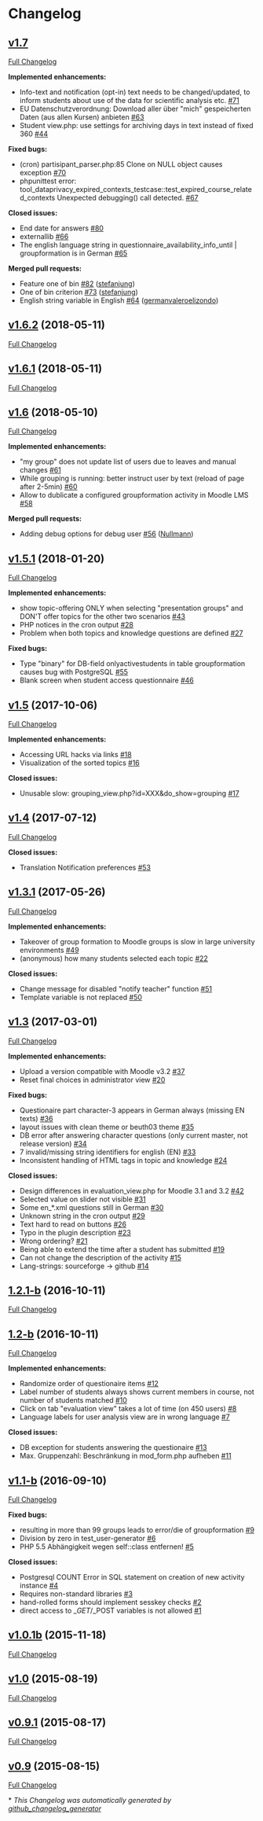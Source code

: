 # Changelog

## [v1.7](https://github.com/moodlepeers/moodle-mod_groupformation/tree/HEAD)

[Full Changelog](https://github.com/moodlepeers/moodle-mod_groupformation/compare/v1.6.2...HEAD)

**Implemented enhancements:**

- Info-text and notification \(opt-in\) text needs to be changed/updated, to inform students about use of the data for scientific analysis etc. [\#71](https://github.com/moodlepeers/moodle-mod_groupformation/issues/71)
- EU Datenschutzverordnung: Download aller über "mich" gespeicherten Daten \(aus allen Kursen\) anbieten [\#63](https://github.com/moodlepeers/moodle-mod_groupformation/issues/63)
- Student view.php: use settings for archiving days in text instead of fixed 360 [\#44](https://github.com/moodlepeers/moodle-mod_groupformation/issues/44)

**Fixed bugs:**

- \(cron\) partisipant\_parser.php:85 Clone on NULL object causes exception [\#70](https://github.com/moodlepeers/moodle-mod_groupformation/issues/70)
- phpunittest error: tool\_dataprivacy\_expired\_contexts\_testcase::test\_expired\_course\_related\_contexts Unexpected debugging\(\) call detected. [\#67](https://github.com/moodlepeers/moodle-mod_groupformation/issues/67)

**Closed issues:**

- End date for answers [\#80](https://github.com/moodlepeers/moodle-mod_groupformation/issues/80)
- externallib [\#66](https://github.com/moodlepeers/moodle-mod_groupformation/issues/66)
- The english language string in questionnaire\_availability\_info\_until | groupformation is in German [\#65](https://github.com/moodlepeers/moodle-mod_groupformation/issues/65)

**Merged pull requests:**

- Feature one of bin [\#82](https://github.com/moodlepeers/moodle-mod_groupformation/pull/82) ([stefanjung](https://github.com/stefanjung))
- One of bin criterion [\#73](https://github.com/moodlepeers/moodle-mod_groupformation/pull/73) ([stefanjung](https://github.com/stefanjung))
- English string variable in English [\#64](https://github.com/moodlepeers/moodle-mod_groupformation/pull/64) ([germanvaleroelizondo](https://github.com/germanvaleroelizondo))

## [v1.6.2](https://github.com/moodlepeers/moodle-mod_groupformation/tree/v1.6.2) (2018-05-11)

[Full Changelog](https://github.com/moodlepeers/moodle-mod_groupformation/compare/v1.6.1...v1.6.2)

## [v1.6.1](https://github.com/moodlepeers/moodle-mod_groupformation/tree/v1.6.1) (2018-05-11)

[Full Changelog](https://github.com/moodlepeers/moodle-mod_groupformation/compare/v1.6...v1.6.1)

## [v1.6](https://github.com/moodlepeers/moodle-mod_groupformation/tree/v1.6) (2018-05-10)

[Full Changelog](https://github.com/moodlepeers/moodle-mod_groupformation/compare/v1.5.1...v1.6)

**Implemented enhancements:**

- "my group" does not update list of users due to leaves and manual changes [\#61](https://github.com/moodlepeers/moodle-mod_groupformation/issues/61)
- While grouping is running: better instruct user by text \(reload of page after 2-5min\) [\#60](https://github.com/moodlepeers/moodle-mod_groupformation/issues/60)
- Allow to dublicate a configured groupformation activity in Moodle LMS [\#58](https://github.com/moodlepeers/moodle-mod_groupformation/issues/58)

**Merged pull requests:**

- Adding debug options for debug user [\#56](https://github.com/moodlepeers/moodle-mod_groupformation/pull/56) ([Nullmann](https://github.com/Nullmann))

## [v1.5.1](https://github.com/moodlepeers/moodle-mod_groupformation/tree/v1.5.1) (2018-01-20)

[Full Changelog](https://github.com/moodlepeers/moodle-mod_groupformation/compare/v1.5...v1.5.1)

**Implemented enhancements:**

- show topic-offering ONLY when selecting "presentation groups" and DON'T offer topics for the other two scenarios [\#43](https://github.com/moodlepeers/moodle-mod_groupformation/issues/43)
- PHP notices in the cron output [\#28](https://github.com/moodlepeers/moodle-mod_groupformation/issues/28)
- Problem when both topics and knowledge questions are defined [\#27](https://github.com/moodlepeers/moodle-mod_groupformation/issues/27)

**Fixed bugs:**

- Type "binary" for DB-field onlyactivestudents in table groupformation causes bug with PostgreSQL [\#55](https://github.com/moodlepeers/moodle-mod_groupformation/issues/55)
- Blank screen when student access questionnaire [\#46](https://github.com/moodlepeers/moodle-mod_groupformation/issues/46)

## [v1.5](https://github.com/moodlepeers/moodle-mod_groupformation/tree/v1.5) (2017-10-06)

[Full Changelog](https://github.com/moodlepeers/moodle-mod_groupformation/compare/v1.4...v1.5)

**Implemented enhancements:**

- Accessing URL hacks via links [\#18](https://github.com/moodlepeers/moodle-mod_groupformation/issues/18)
- Visualization of the sorted topics [\#16](https://github.com/moodlepeers/moodle-mod_groupformation/issues/16)

**Closed issues:**

- Unusable slow: grouping\_view.php?id=XXX&do\_show=grouping  [\#17](https://github.com/moodlepeers/moodle-mod_groupformation/issues/17)

## [v1.4](https://github.com/moodlepeers/moodle-mod_groupformation/tree/v1.4) (2017-07-12)

[Full Changelog](https://github.com/moodlepeers/moodle-mod_groupformation/compare/v1.3.1...v1.4)

**Closed issues:**

- Translation Notification preferences [\#53](https://github.com/moodlepeers/moodle-mod_groupformation/issues/53)

## [v1.3.1](https://github.com/moodlepeers/moodle-mod_groupformation/tree/v1.3.1) (2017-05-26)

[Full Changelog](https://github.com/moodlepeers/moodle-mod_groupformation/compare/v1.3...v1.3.1)

**Implemented enhancements:**

- Takeover of group formation to Moodle groups is slow in large university environments [\#49](https://github.com/moodlepeers/moodle-mod_groupformation/issues/49)
- \(anonymous\) how many students selected each topic [\#22](https://github.com/moodlepeers/moodle-mod_groupformation/issues/22)

**Closed issues:**

- Change message for disabled "notify teacher" function  [\#51](https://github.com/moodlepeers/moodle-mod_groupformation/issues/51)
- Template variable is not replaced [\#50](https://github.com/moodlepeers/moodle-mod_groupformation/issues/50)

## [v1.3](https://github.com/moodlepeers/moodle-mod_groupformation/tree/v1.3) (2017-03-01)

[Full Changelog](https://github.com/moodlepeers/moodle-mod_groupformation/compare/1.2.1-b...v1.3)

**Implemented enhancements:**

- Upload a version compatible with Moodle v3.2 [\#37](https://github.com/moodlepeers/moodle-mod_groupformation/issues/37)
- Reset final choices in administrator view [\#20](https://github.com/moodlepeers/moodle-mod_groupformation/issues/20)

**Fixed bugs:**

- Questionaire part character-3 appears in German always \(missing EN texts\) [\#36](https://github.com/moodlepeers/moodle-mod_groupformation/issues/36)
- layout issues with clean theme or beuth03 theme [\#35](https://github.com/moodlepeers/moodle-mod_groupformation/issues/35)
- DB error after answering character questions \(only current master, not release version\) [\#34](https://github.com/moodlepeers/moodle-mod_groupformation/issues/34)
- 7 invalid/missing string identifiers for english \(EN\) [\#33](https://github.com/moodlepeers/moodle-mod_groupformation/issues/33)
- Inconsistent handling of HTML tags in topic and knowledge [\#24](https://github.com/moodlepeers/moodle-mod_groupformation/issues/24)

**Closed issues:**

- Design differences in evaluation\_view.php for Moodle 3.1 and 3.2 [\#42](https://github.com/moodlepeers/moodle-mod_groupformation/issues/42)
- Selected value on slider not visible [\#31](https://github.com/moodlepeers/moodle-mod_groupformation/issues/31)
- Some en\_\*.xml questions still in German [\#30](https://github.com/moodlepeers/moodle-mod_groupformation/issues/30)
- Unknown string in the cron output [\#29](https://github.com/moodlepeers/moodle-mod_groupformation/issues/29)
- Text hard to read on buttons [\#26](https://github.com/moodlepeers/moodle-mod_groupformation/issues/26)
- Typo in the plugin description  [\#23](https://github.com/moodlepeers/moodle-mod_groupformation/issues/23)
- Wrong ordering? [\#21](https://github.com/moodlepeers/moodle-mod_groupformation/issues/21)
- Being able to extend the time after a student has submitted [\#19](https://github.com/moodlepeers/moodle-mod_groupformation/issues/19)
- Can not change the description of the activity [\#15](https://github.com/moodlepeers/moodle-mod_groupformation/issues/15)
- Lang-strings: sourceforge -\> github [\#14](https://github.com/moodlepeers/moodle-mod_groupformation/issues/14)

## [1.2.1-b](https://github.com/moodlepeers/moodle-mod_groupformation/tree/1.2.1-b) (2016-10-11)

[Full Changelog](https://github.com/moodlepeers/moodle-mod_groupformation/compare/1.2-b...1.2.1-b)

## [1.2-b](https://github.com/moodlepeers/moodle-mod_groupformation/tree/1.2-b) (2016-10-11)

[Full Changelog](https://github.com/moodlepeers/moodle-mod_groupformation/compare/v1.1-b...1.2-b)

**Implemented enhancements:**

- Randomize order of questionaire items [\#12](https://github.com/moodlepeers/moodle-mod_groupformation/issues/12)
- Label number of students always shows current members in course, not number of students matched [\#10](https://github.com/moodlepeers/moodle-mod_groupformation/issues/10)
- Click on tab "evaluation view" takes a lot of time \(on 450 users\) [\#8](https://github.com/moodlepeers/moodle-mod_groupformation/issues/8)
- Language labels for user analysis view are in wrong language [\#7](https://github.com/moodlepeers/moodle-mod_groupformation/issues/7)

**Closed issues:**

- DB exception for students answering the questionaire  [\#13](https://github.com/moodlepeers/moodle-mod_groupformation/issues/13)
- Max. Gruppenzahl: Beschränkung in mod\_form.php aufheben [\#11](https://github.com/moodlepeers/moodle-mod_groupformation/issues/11)

## [v1.1-b](https://github.com/moodlepeers/moodle-mod_groupformation/tree/v1.1-b) (2016-09-10)

[Full Changelog](https://github.com/moodlepeers/moodle-mod_groupformation/compare/v1.0.1b...v1.1-b)

**Fixed bugs:**

- resulting in more than 99 groups leads to error/die of groupformation [\#9](https://github.com/moodlepeers/moodle-mod_groupformation/issues/9)
- Division by zero in test\_user-generator [\#6](https://github.com/moodlepeers/moodle-mod_groupformation/issues/6)
- PHP 5.5 Abhängigkeit wegen self::class entfernen! [\#5](https://github.com/moodlepeers/moodle-mod_groupformation/issues/5)

**Closed issues:**

- Postgresql COUNT Error in SQL statement on creation of new activity instance [\#4](https://github.com/moodlepeers/moodle-mod_groupformation/issues/4)
- Requires non-standard libraries [\#3](https://github.com/moodlepeers/moodle-mod_groupformation/issues/3)
- hand-rolled forms should implement sesskey checks [\#2](https://github.com/moodlepeers/moodle-mod_groupformation/issues/2)
- direct access to $\_GET/$\_POST variables is not allowed [\#1](https://github.com/moodlepeers/moodle-mod_groupformation/issues/1)

## [v1.0.1b](https://github.com/moodlepeers/moodle-mod_groupformation/tree/v1.0.1b) (2015-11-18)

[Full Changelog](https://github.com/moodlepeers/moodle-mod_groupformation/compare/v1.0...v1.0.1b)

## [v1.0](https://github.com/moodlepeers/moodle-mod_groupformation/tree/v1.0) (2015-08-19)

[Full Changelog](https://github.com/moodlepeers/moodle-mod_groupformation/compare/v0.9.1...v1.0)

## [v0.9.1](https://github.com/moodlepeers/moodle-mod_groupformation/tree/v0.9.1) (2015-08-17)

[Full Changelog](https://github.com/moodlepeers/moodle-mod_groupformation/compare/v0.9...v0.9.1)

## [v0.9](https://github.com/moodlepeers/moodle-mod_groupformation/tree/v0.9) (2015-08-15)

[Full Changelog](https://github.com/moodlepeers/moodle-mod_groupformation/compare/5676d7f0b06308e3aa580d35d35ca3df677e3ccd...v0.9)



\* *This Changelog was automatically generated by [github_changelog_generator](https://github.com/github-changelog-generator/github-changelog-generator)*
